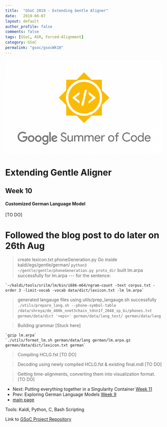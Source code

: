 ```yaml
---
title:  "GSoC 2019 - Extending Gentle Aligner"
date:   2019-08-07
layout: default
author_profile: false
comments: false
tags: [GSoC, ASR, Forced-Alignment]
category: GSoC
permalink: "gsoc/gsocWk10"
---
```


![GSoC](/icons/GSoC.png)

<h1> Extending Gentle Aligner </h1>
<h2> Week 10 </h2>
<h4> Customized German Language Model </h4>

[TO DO]

# Followed the blog post to do later on 26th Aug

> create lexicon.txt
> phoneGeneration.py
    Go inside kaldi/egs/gentle/german/
    `python3 ~/gentle/gentle/phoneGeneration.py proto_dir`
> built lm.arpa successfully
    for lm.arpa --- for the sentence:

    `~/kaldi/tools/srilm/lm/bin/i686-m64/ngram-count -text corpus.txt -order 3 -limit-vocab -vocab data/dict/lexicon.txt -lm lm.arpa`

> generated langauge files using utils/prep_langauge.sh successfully
    `./utils/prepare_lang.sh --phone-symbol-table /data/shreya/de_400k_nnet3chain_tdnn1f_2048_sp_bi/phones.txt german/data/dict '<eps>' german/data/lang_test/ german/data/lang`

> Building grammar [Stuck here]

    `gzip lm.arpa`
    `./utils/format_lm.sh german/data/lang german/lm.arpa.gz german/data/dict/lexicon.txt german`

> Compiling HCLG.fst [TO DO]

> Decoding using newly compiled HCLG.fst & existing final.mdl [TO DO]

> Getting time-alignments, converting them into visualization format.[TO DO]

* Next: Putting everything together in a Singularity Container [Week 11](https://shreya2111.github.io/gsocWk11)
* Prev: Exploring German Language Models [Week 9](https://shreya2111.github.io/gsoc/gsocWk9)
* [main page](https://shreya2111.github.io/gsoc)

Tools:
Kaldi, Python, C, Bash Scripting

Link to [GSoC Project Repository](https://github.com/shreya2111/gentle-labs)


